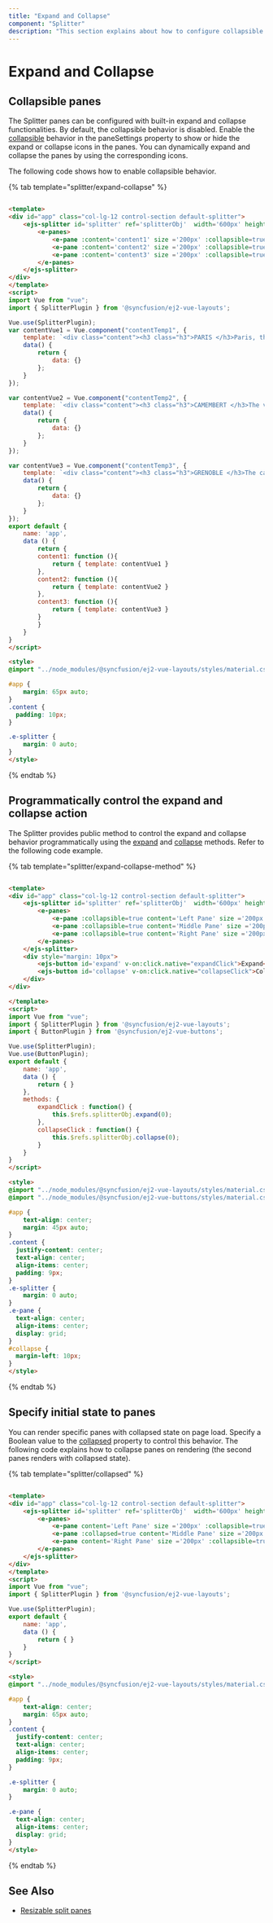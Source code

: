 ```yaml
---
title: "Expand and Collapse"
component: "Splitter"
description: "This section explains about how to configure collapsible splitter panes, which helps to do expand and collapse action dynamically."
---
```


# Expand and Collapse

## Collapsible panes

The Splitter panes can be configured with built-in expand and collapse functionalities. By default, the collapsible behavior is disabled. Enable the [collapsible](../api/splitter/#collapsible) behavior in the paneSettings property to show or hide the expand or collapse icons in the panes. You can dynamically expand and collapse the panes by using the corresponding icons.

The following code shows how to enable collapsible behavior.

{% tab template="splitter/expand-collapse" %}

```html

<template>
<div id="app" class="col-lg-12 control-section default-splitter">
    <ejs-splitter id='splitter' ref='splitterObj'  width='600px' height='200px'>
        <e-panes>
            <e-pane :content='content1' size ='200px' :collapsible=true></e-pane>
            <e-pane :content='content2' size ='200px' :collapsible=true></e-pane>
            <e-pane :content='content3' size ='200px' :collapsible=true></e-pane>
        </e-panes>
    </ejs-splitter>
</div>
</template>
<script>
import Vue from "vue";
import { SplitterPlugin } from '@syncfusion/ej2-vue-layouts';

Vue.use(SplitterPlugin);
var contentVue1 = Vue.component("contentTemp1", {
    template: `<div class="content"><h3 class="h3">PARIS </h3>Paris, the city of lights and love - this short guide is full of ideas for how to make the most of the romanticism...</div>`,
    data() {
        return {
            data: {}
        };
    }
});

var contentVue2 = Vue.component("contentTemp2", {
    template: `<div class="content"><h3 class="h3">CAMEMBERT </h3>The village in the Orne département of Normandy where the famous French cheese is originated from.</div>`,
    data() {
        return {
            data: {}
        };
    }
});

var contentVue3 = Vue.component("contentTemp3", {
    template: `<div class="content"><h3 class="h3">GRENOBLE </h3>The capital city of the French Alps and a major scientific center surrounded by many ski resorts, host of the Winter Olympics in 1968.</div>`,
    data() {
        return {
            data: {}
        };
    }
});
export default {
    name: 'app',
    data () {
        return {
        content1: function (){
            return { template: contentVue1 }
        },
        content2: function (){
            return { template: contentVue2 }
        },
        content3: function (){
            return { template: contentVue3 }
        }
        }
    }
}
</script>

<style>
@import "../node_modules/@syncfusion/ej2-vue-layouts/styles/material.css";

#app {
    margin: 65px auto;
}
.content {
  padding: 10px;
}

.e-splitter {
    margin: 0 auto;
}
</style>

```

{% endtab %}

## Programmatically control the expand and collapse action

The Splitter provides public method to control the expand and collapse behavior programmatically using the [expand](../api/splitter/#expand) and [collapse](../api/splitter/#collapse) methods. Refer to the following code example.

{% tab template="splitter/expand-collapse-method" %}

```html

<template>
<div id="app" class="col-lg-12 control-section default-splitter">
    <ejs-splitter id='splitter' ref='splitterObj'  width='600px' height='200px'>
        <e-panes>
            <e-pane :collapsible=true content='Left Pane' size ='200px'></e-pane>
            <e-pane :collapsible=true content='Middle Pane' size ='200px'></e-pane>
            <e-pane :collapsible=true content='Right Pane' size ='200px'></e-pane>
        </e-panes>
    </ejs-splitter>
    <div style="margin: 10px">
        <ejs-button id='expand' v-on:click.native="expandClick">Expand</ejs-button>
        <ejs-button id='collapse' v-on:click.native="collapseClick">Collapse</ejs-button>
    </div>
</div>

</template>
<script>
import Vue from "vue";
import { SplitterPlugin } from '@syncfusion/ej2-vue-layouts';
import { ButtonPlugin } from '@syncfusion/ej2-vue-buttons';

Vue.use(SplitterPlugin);
Vue.use(ButtonPlugin);
export default {
    name: 'app',
    data () {
        return { }
    },
    methods: {
        expandClick : function() {
            this.$refs.splitterObj.expand(0);
        },
        collapseClick : function() {
            this.$refs.splitterObj.collapse(0);
        }
    }
}
</script>

<style>
@import "../node_modules/@syncfusion/ej2-vue-layouts/styles/material.css";
@import "../node_modules/@syncfusion/ej2-vue-buttons/styles/material.css";

#app {
    text-align: center;
    margin: 45px auto;
}
.content {
  justify-content: center;
  text-align: center;
  align-items: center;
  padding: 9px;
}
.e-splitter {
    margin: 0 auto;
}
.e-pane {
  text-align: center;
  align-items: center;
  display: grid;
}
#collapse {
  margin-left: 10px;
}
</style>

```

{% endtab %}

## Specify initial state to panes

You can render specific panes with collapsed state on page load. Specify a Boolean value to the [collapsed](../api/splitter/#collapsed) property to control this behavior. The following code explains how to collapse panes on rendering (the second panes renders with collapsed state).

{% tab template="splitter/collapsed" %}

```html

<template>
<div id="app" class="col-lg-12 control-section default-splitter">
    <ejs-splitter id='splitter' ref='splitterObj'  width='600px' height='200px'>
        <e-panes>
            <e-pane content='Left Pane' size ='200px' :collapsible=true></e-pane>
            <e-pane :collapsed=true content='Middle Pane' size ='200px' :collapsible=true></e-pane>
            <e-pane content='Right Pane' size ='200px' :collapsible=true></e-pane>
        </e-panes>
    </ejs-splitter>
</div>
</template>
<script>
import Vue from "vue";
import { SplitterPlugin } from '@syncfusion/ej2-vue-layouts';

Vue.use(SplitterPlugin);
export default {
    name: 'app',
    data () {
        return { }
    }
}
</script>

<style>
@import "../node_modules/@syncfusion/ej2-vue-layouts/styles/material.css";

#app {
    text-align: center;
    margin: 65px auto;
}
.content {
  justify-content: center;
  text-align: center;
  align-items: center;
  padding: 9px;
}

.e-splitter {
    margin: 0 auto;
}

.e-pane {
  text-align: center;
  align-items: center;
  display: grid;
}
</style>

```

{% endtab %}

## See Also

* [Resizable split panes](./resizing/)